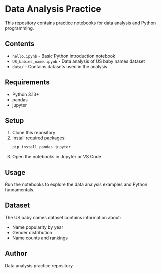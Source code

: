 # Data Analysis Practice

This repository contains practice notebooks for data analysis and Python programming.

## Contents

- `hello.ipynb` - Basic Python introduction notebook
- `US_babies_name.ipynb` - Data analysis of US baby names dataset
- `data/` - Contains datasets used in the analysis

## Requirements

- Python 3.13+
- pandas
- jupyter

## Setup

1. Clone this repository
2. Install required packages:
   ```bash
   pip install pandas jupyter
   ```
3. Open the notebooks in Jupyter or VS Code

## Usage

Run the notebooks to explore the data analysis examples and Python fundamentals.

## Dataset

The US baby names dataset contains information about:
- Name popularity by year
- Gender distribution
- Name counts and rankings

## Author

Data analysis practice repository
